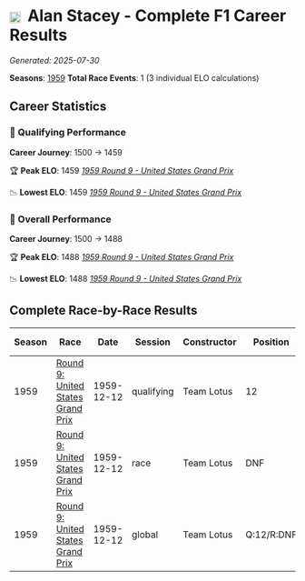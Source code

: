 # <img src="https://upload.wikimedia.org/wikipedia/commons/thumb/8/83/Flag_of_the_United_Kingdom_%283-5%29.svg/512px-Flag_of_the_United_Kingdom_%283-5%29.svg.png?20250726143817" alt="United Kingdom" width="20" height="auto" style="vertical-align: middle; margin-right: 5px;" onerror="this.outerHTML='🇬🇧'; this.style.marginRight='5px';"/> Alan Stacey - Complete F1 Career Results

*Generated: 2025-07-30*

**Seasons**: [1959](../results/1959-season-report.md)
**Total Race Events**: 1 (3 individual ELO calculations)

## Career Statistics

### 🏁 Qualifying Performance
**Career Journey**: 1500 → 1459

🏆 **Peak ELO**: 1459
   *[1959 Round 9 - United States Grand Prix](../results/1959-season-report.md#round-9-united-states-grand-prix)*

📉 **Lowest ELO**: 1459
   *[1959 Round 9 - United States Grand Prix](../results/1959-season-report.md#round-9-united-states-grand-prix)*

### 🌟 Overall Performance
**Career Journey**: 1500 → 1488

🏆 **Peak ELO**: 1488
   *[1959 Round 9 - United States Grand Prix](../results/1959-season-report.md#round-9-united-states-grand-prix)*

📉 **Lowest ELO**: 1488
   *[1959 Round 9 - United States Grand Prix](../results/1959-season-report.md#round-9-united-states-grand-prix)*


## Complete Race-by-Race Results

| Season | Race | Date | Session | Constructor | Position | Starting ELO | ELO Change | Final ELO | Teammate |
|--------|------|------|---------|-------------|----------|--------------|------------|-----------|----------|
| 1959 | [Round 9: United States Grand Prix](../results/1959-season-report.md#round-9-united-states-grand-prix) | 1959-12-12 | qualifying | Team Lotus | 12 | 1500 | -41 | 1459 | <img src="https://upload.wikimedia.org/wikipedia/commons/thumb/8/83/Flag_of_the_United_Kingdom_%283-5%29.svg/512px-Flag_of_the_United_Kingdom_%283-5%29.svg.png?20250726143817" alt="United Kingdom" width="20" height="auto" style="vertical-align: middle; margin-right: 5px;" onerror="this.outerHTML='🇬🇧'; this.style.marginRight='5px';"/> Innes Ireland |
| 1959 | [Round 9: United States Grand Prix](../results/1959-season-report.md#round-9-united-states-grand-prix) | 1959-12-12 | race | Team Lotus | DNF | 1500 | N/A | 1500 | <img src="https://upload.wikimedia.org/wikipedia/commons/thumb/8/83/Flag_of_the_United_Kingdom_%283-5%29.svg/512px-Flag_of_the_United_Kingdom_%283-5%29.svg.png?20250726143817" alt="United Kingdom" width="20" height="auto" style="vertical-align: middle; margin-right: 5px;" onerror="this.outerHTML='🇬🇧'; this.style.marginRight='5px';"/> Innes Ireland |
| 1959 | [Round 9: United States Grand Prix](../results/1959-season-report.md#round-9-united-states-grand-prix) | 1959-12-12 | global | Team Lotus | Q:12/R:DNF | 1500 | -12 | 1488 | <img src="https://upload.wikimedia.org/wikipedia/commons/thumb/8/83/Flag_of_the_United_Kingdom_%283-5%29.svg/512px-Flag_of_the_United_Kingdom_%283-5%29.svg.png?20250726143817" alt="United Kingdom" width="20" height="auto" style="vertical-align: middle; margin-right: 5px;" onerror="this.outerHTML='🇬🇧'; this.style.marginRight='5px';"/> Innes Ireland |
